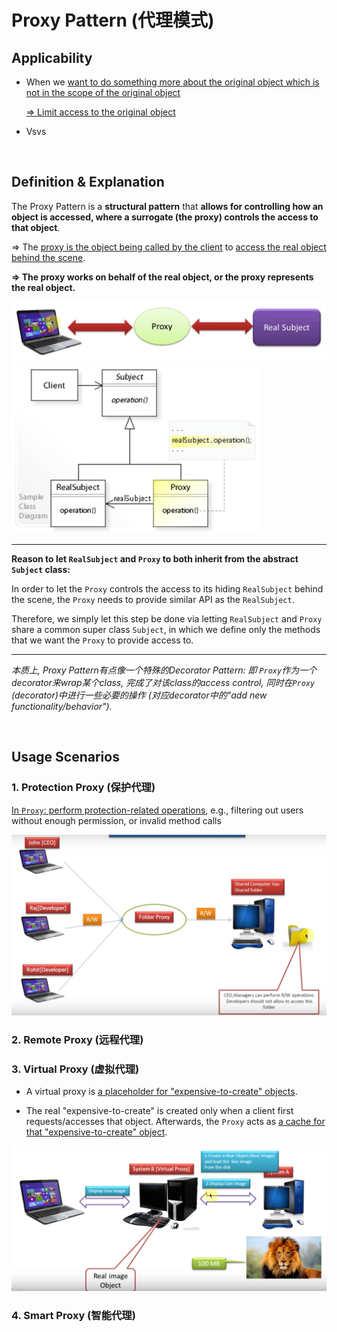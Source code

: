 # Proxy Pattern (代理模式)

## Applicability

* When we <u>want to do something more about the original object which is not in the scope of the original object</u>

  <u>=> Limit access to the original object</u>

* Vsvs

<br>

## Definition & Explanation

The Proxy Pattern is a **structural pattern** that **allows for controlling how an object is accessed, where a surrogate (the proxy) controls the access to that object**.

=> The <u>proxy is the object being called by the client</u> to <u>access the real object behind the scene</u>.

**=> The proxy works on behalf of the real object, or the proxy represents the real object.**

<img src="https://github.com/Ziang-Lu/Design-Patterns/blob/master/3-Structural%20Patterns/4-Proxy%20Pattern/proxy_pattern_illustration.png?raw=true">

<br>

<img src="https://github.com/Ziang-Lu/Design-Patterns/blob/master/3-Structural%20Patterns/4-Proxy%20Pattern/proxy_pattern.png?raw=true" width="400px">

***

**Reason to let `RealSubject` and `Proxy` to both inherit from the abstract `Subject` class:**

In order to let the `Proxy` controls the access to its hiding `RealSubject` behind the scene, the `Proxy` needs to provide similar API as the `RealSubject`.

Therefore, we simply let this step be done via letting `RealSubject` and `Proxy` share a common super class `Subject`, in which we define only the methods that we want the `Proxy` to provide access to.

***

*本质上, Proxy Pattern有点像一个特殊的Decorator Pattern: 即 `Proxy`作为一个decorator来wrap某个class, 完成了对该class的access control, 同时在`Proxy` (decorator)中进行一些必要的操作 (对应decorator中的"add new functionality/behavior").*

<br>

## Usage Scenarios

### 1. Protection Proxy (保护代理)

<u>In `Proxy`: perform protection-related operations</u>, e.g., filtering out users without enough permission, or invalid method calls

<img src="https://github.com/Ziang-Lu/Design-Patterns/blob/master/3-Structural%20Patterns/4-Proxy%20Pattern/Usage%201-Protection%20Proxy/protection_proxy.png?raw=true">

### 2. Remote Proxy (远程代理)

### 3. Virtual Proxy (虚拟代理)

* A virtual proxy is <u>a placeholder for "expensive-to-create" objects</u>.

* The real "expensive-to-create" is created only when a client first requests/accesses that object. Afterwards, the `Proxy` acts as <u>a cache for that "expensive-to-create" object</u>.

<img src="https://github.com/Ziang-Lu/Design-Patterns/blob/master/3-Structural%20Patterns/4-Proxy%20Pattern/Usage%202-Virtual%20Proxy/virtual_proxy.png?raw=true">

### 4. Smart Proxy (智能代理)

<br>